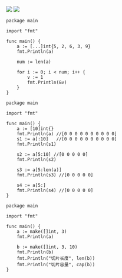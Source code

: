 <img src="https://github.com/KenNaNa/go_learing/blob/master/img/26.png"/>
<img src="https://github.com/KenNaNa/go_learing/blob/master/img/27.png"/>


```
package main

import "fmt"

func main() {
	a := [...]int{5, 2, 6, 3, 9}
	fmt.Println(a)

	num := len(a)

	for i := 0; i < num; i++ {
		v := 1
		fmt.Println(&v)
	}
}
```

```
package main

import "fmt"

func main() {
	a := [10]int{}
	fmt.Println(a) //[0 0 0 0 0 0 0 0 0 0]
	s1 := a[:10]   //[0 0 0 0 0 0 0 0 0 0]
	fmt.Println(s1)

	s2 := a[5:10] //[0 0 0 0 0]
	fmt.Println(s2)

	s3 := a[5:len(a)]
	fmt.Println(s3) //[0 0 0 0 0]

	s4 := a[5:]
	fmt.Println(s4) //[0 0 0 0 0]
}
```





```
package main

import "fmt"

func main() {
	a := make([]int, 3)
	fmt.Println(a)

	b := make([]int, 3, 10)
	fmt.Println(b)
	fmt.Println("切片长度", len(b))
	fmt.Println("切片容量", cap(b))
}
```
